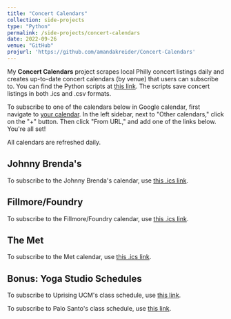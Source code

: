 ```yaml
---
title: "Concert Calendars"
collection: side-projects
type: "Python"
permalink: /side-projects/concert-calendars
date: 2022-09-26
venue: "GitHub"
projurl: 'https://github.com/amandakreider/Concert-Calendars'
---
```

My **Concert Calendars** project scrapes local Philly concert listings daily and creates up-to-date concert calendars (by venue) that users can subscribe to. You can find the Python scripts at <a target="_blank" href="https://github.com/amandakreider/Concert-Calendars/blob/main/scripts">this link</a>. The scripts save concert listings in both .ics and .csv formats.

To subscribe to one of the calendars below in Google calendar, first navigate to <a target="_blank" href="https://calendar.google.com">your calendar</a>. In the left sidebar, next to "Other calendars," click on the "+" button. Then click "From URL," and add one of the links below. You're all set! 

All calendars are refreshed daily.

## Johnny Brenda's

To subscribe to the Johnny Brenda's calendar, use [this .ics link](https://raw.githubusercontent.com/amandakreider/Concert-Calendars/main/calendars/jbs_events.ics). 

## Fillmore/Foundry

To subscribe to the Fillmore/Foundry calendar, use [this .ics link](https://raw.githubusercontent.com/amandakreider/Concert-Calendars/main/calendars/fillmore_events.ics). 

## The Met

To subscribe to the Met calendar, use [this .ics link](https://raw.githubusercontent.com/amandakreider/Concert-Calendars/main/calendars/met_events.ics). 

## Bonus: Yoga Studio Schedules

To subscribe to Uprising UCM's class schedule, use [this link](https://raw.githubusercontent.com/amandakreider/Concert-Calendars/main/calendars/uprising_classes.ics). 

To subscribe to Palo Santo's class schedule, use [this link](https://raw.githubusercontent.com/amandakreider/Concert-Calendars/main/calendars/palo_santo_classes.ics).



